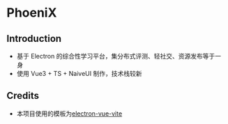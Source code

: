 # PhoeniX

## Introduction

- 基于 Electron 的综合性学习平台，集分布式评测、轻社交、资源发布等于一身
- 使用 Vue3 + TS + NaiveUI 制作，技术栈较新

## Credits

- 本项目使用的模板为[electron-vue-vite](https://github.com/caoxiemeihao/electron-vue-vite)
